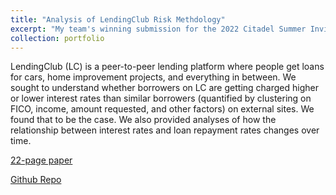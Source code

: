 ```yaml
---
title: "Analysis of LendingClub Risk Methdology"
excerpt: "My team's winning submission for the 2022 Citadel Summer Invitational Datathon, for which we won $10,000."
collection: portfolio
---
```


LendingClub (LC) is a peer-to-peer lending platform where people get loans for cars, home improvement projects, and everything in between. We sought to understand whether borrowers on LC are getting charged higher or lower interest rates than similar borrowers (quantified by clustering on FICO, income, amount requested, and other factors) on external sites. We found that to be the case. We also provided analyses of how the relationship between interest rates and loan repayment rates changes over time.

[22-page paper](https://drive.google.com/file/d/15FPujKoWgMyVR9WH3wJplt73qx2rrqGm/view?usp=sharing)

[Github Repo](https://github.com/a-cowlagi/citadel-summer-invitational22)
